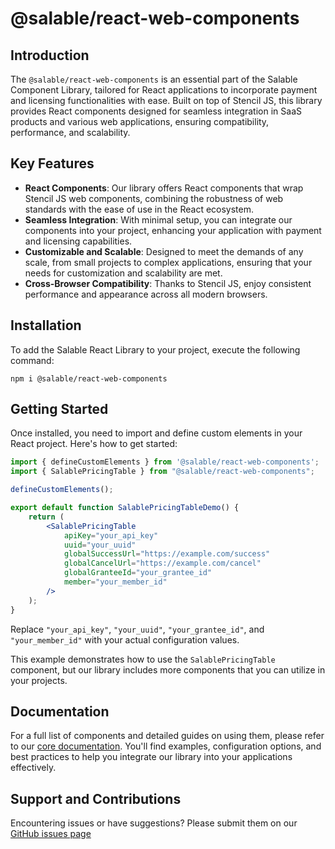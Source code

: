 # @salable/react-web-components

## Introduction

The `@salable/react-web-components` is an essential part of the Salable Component Library, tailored for React applications to incorporate payment and licensing functionalities with ease. Built on top of Stencil JS, this library provides React components designed for seamless integration in SaaS products and various web applications, ensuring compatibility, performance, and scalability.

## Key Features

- **React Components**: Our library offers React components that wrap Stencil JS web components, combining the robustness of web standards with the ease of use in the React ecosystem.
- **Seamless Integration**: With minimal setup, you can integrate our components into your project, enhancing your application with payment and licensing capabilities.
- **Customizable and Scalable**: Designed to meet the demands of any scale, from small projects to complex applications, ensuring that your needs for customization and scalability are met.
- **Cross-Browser Compatibility**: Thanks to Stencil JS, enjoy consistent performance and appearance across all modern browsers.

## Installation

To add the Salable React Library to your project, execute the following command:

```
npm i @salable/react-web-components
```

## Getting Started

Once installed, you need to import and define custom elements in your React project. Here's how to get started:

```jsx
import { defineCustomElements } from '@salable/react-web-components';
import { SalablePricingTable } from "@salable/react-web-components";

defineCustomElements();

export default function SalablePricingTableDemo() {
    return (
        <SalablePricingTable
            apiKey="your_api_key"
            uuid="your_uuid"
            globalSuccessUrl="https://example.com/success"
            globalCancelUrl="https://example.com/cancel"
            globalGranteeId="your_grantee_id"
            member="your_member_id"
        />
    );
}
```

Replace `"your_api_key"`, `"your_uuid"`, `"your_grantee_id"`, and `"your_member_id"` with your actual configuration values. 

This example demonstrates how to use the `SalablePricingTable` component, but our library includes more components that you can utilize in your projects.

## Documentation

For a full list of components and detailed guides on using them, please refer to our [core documentation](https://docs.salable.app). You'll find examples, configuration options, and best practices to help you integrate our library into your applications effectively.

## Support and Contributions

Encountering issues or have suggestions? Please submit them on our [GitHub issues page](https://github.com/Salable/salable-web-components-stenciljs/issues)

